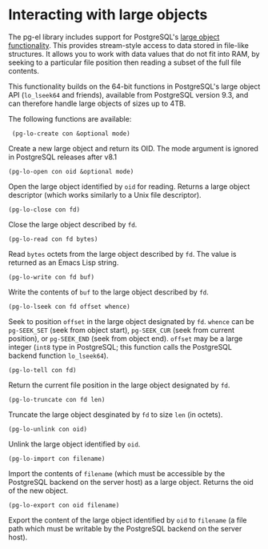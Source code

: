 # Interacting with large objects

The pg-el library includes support for PostgreSQL's [large object
functionality](https://www.postgresql.org/docs/current/largeobjects.html). This provides
stream-style access to data stored in file-like structures. It allows you to work with data values
that do not fit into RAM, by seeking to a particular file position then reading a subset of the full
file contents.

This functionality builds on the 64-bit functions in PostgreSQL's large object API (`lo_lseek64` and
friends), available from PostgreSQL version 9.3, and can therefore handle large objects of sizes up
to 4TB.

The following functions are available:

     (pg-lo-create con &optional mode)

Create a new large object and return its OID. The mode argument is ignored in PostgreSQL releases
after v8.1


    (pg-lo-open con oid &optional mode)

Open the large object identified by `oid` for reading. Returns a large object descriptor (which works
similarly to a Unix file descriptor).


    (pg-lo-close con fd)
    
Close the large object described by `fd`.


    (pg-lo-read con fd bytes)
    
Read `bytes` octets from the large object described by `fd`. The value is returned as an Emacs Lisp
string.


    (pg-lo-write con fd buf)
    
Write the contents of `buf` to the large object described by `fd`.


    (pg-lo-lseek con fd offset whence)
    
Seek to position `offset` in the large object designated by `fd`. `whence` can be `pg-SEEK_SET`
(seek from object start), `pg-SEEK_CUR` (seek from current position), or `pg-SEEK_END` (seek from
object end). `offset` may be a large integer (`int8` type in PostgreSQL; this function calls the
PostgreSQL backend function `lo_lseek64`).



    (pg-lo-tell con fd)
    
Return the current file position in the large object designated by `fd`.


    (pg-lo-truncate con fd len)
    
Truncate the large object desginated by `fd` to size `len` (in octets).


    (pg-lo-unlink con oid)
    
Unlink the large object identified by `oid`.


    (pg-lo-import con filename)
    
Import the contents of `filename` (which must be accessible by the PostgreSQL backend on the server
host) as a large object. Returns the oid of the new object.


    (pg-lo-export con oid filename)
    
Export the content of the large object identified by `oid` to `filename` (a file path which must be
writable by the PostgreSQL backend on the server host).
